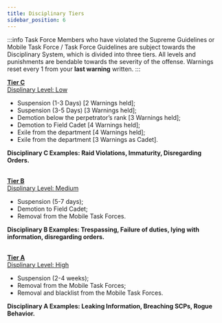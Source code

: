 ```yaml
---
title: Disciplinary Tiers
sidebar_position: 6
---
```


:::info
Task Force Members who have violated the Supreme Guidelines or Mobile Task Force / Task Force Guidelines are subject towards the Disciplinary System, which is divided into three tiers. All levels and punishments are bendable towards the severity of the offense. Warnings reset every 1 from your <strong>last warning</strong> written.
:::

<strong><u>Tier C</u></strong><br />
<u>Displinary Level: Low</u><br />

- Suspension (1-3 Days) [2 Warnings held];
- Suspension (3-5 Days) [3 Warnings held];
- Demotion below the perpetrator’s rank [3 Warnings held];
- Demotion to Field Cadet [4 Warnings held];
- Exile from the department [4 Warnings held];
- Exile from the department [3 Warnings as Cadet].

<strong>Disciplinary C Examples: Raid Violations, Immaturity, Disregarding Orders.</strong><br />
<br />

<strong><u>Tier B</u></strong><br />
<u>Displinary Level: Medium</u><br />

- Suspension (5-7 days);
- Demotion to Field Cadet;
- Removal from the Mobile Task Forces.

<strong>Disciplinary B Examples: Trespassing, Failure of duties, lying with information, disregarding orders.</strong><br />
<br />

<strong><u>Tier A</u></strong><br />
<u>Displinary Level: High</u><br />

- Suspension (2-4 weeks);
- Removal from the Mobile Task Forces;
- Removal and blacklist from the Mobile Task Forces.

<strong>Disciplinary A Examples: Leaking Information, Breaching SCPs, Rogue Behavior.</strong>